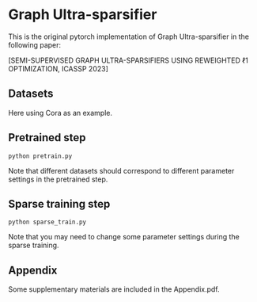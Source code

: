 # Graph Ultra-sparsifier
This is the original pytorch implementation of Graph Ultra-sparsifier in the following paper: 

[SEMI-SUPERVISED GRAPH ULTRA-SPARSIFIERS USING REWEIGHTED ℓ1 OPTIMIZATION, ICASSP 2023]


## Datasets
Here using Cora as an example.

## Pretrained step
    
    python pretrain.py

Note that different datasets should correspond to different parameter settings in the pretrained step.

## Sparse training step

    python sparse_train.py

Note that you may need to change some parameter settings during the sparse training.

## Appendix
Some supplementary materials are included in the Appendix.pdf.
